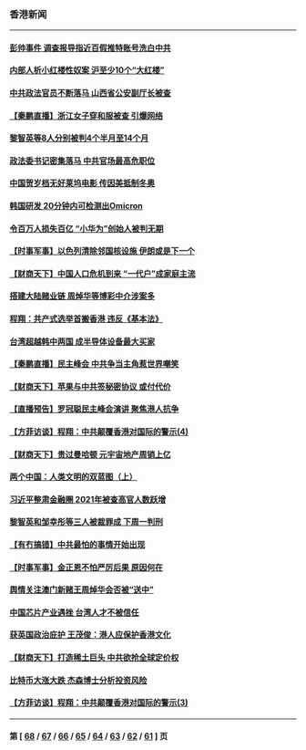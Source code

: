 ### 香港新闻
---
#### [彭帅事件 调查报导指近百假推特账号洗白中共](../../pages/ncid1349362/n13436150.md) 
#### [内部人析小红楼性奴案 沪至少10个“大红楼”](../../pages/ncid1349362/n13436019.md) 
#### [中共政法官员不断落马 山西省公安副厅长被查](../../pages/ncid1349362/n13433306.md) 
#### [【秦鹏直播】浙江女子穿和服被查 引爆网络](../../pages/ncid1349362/n13435409.md) 
#### [黎智英等8人分别被判4个半月至14个月](../../pages/ncid1349362/n13434320.md) 
#### [政法委书记密集落马 中共官场最高危职位](../../pages/ncid1349362/n13433901.md) 
#### [中国贺岁档无好莱坞电影 传因美抵制冬奥](../../pages/ncid1349362/n13433356.md) 
#### [韩国研发 20分钟内可检测出Omicron](../../pages/ncid1349362/n13431122.md) 
#### [令百万人损失百亿 “小华为”创始人被判无期](../../pages/ncid1349362/n13433260.md) 
#### [【时事军事】以色列清除邻国核设施 伊朗或是下一个](../../pages/ncid1349362/n13431226.md) 
#### [【财商天下】中国人口危机到来 “一代户”成家庭主流](../../pages/ncid1349362/n13432022.md) 
#### [搭建大陆赌业链 周焯华等博彩中介涉案多](../../pages/ncid1349362/n13431453.md) 
#### [程翔：共产式选举首搬香港 违反《基本法》](../../pages/ncid1349362/n13430933.md) 
#### [台湾超越韩中两国 成半导体设备最大买家](../../pages/ncid1349362/n13430564.md) 
#### [【秦鹏直播】民主峰会 中共争当主角惹世界嘲笑](../../pages/ncid1349362/n13430288.md) 
#### [【财商天下】苹果与中共签秘密协议 或付代价](../../pages/ncid1349362/n13429869.md) 
#### [【直播预告】罗冠聪民主峰会演讲 聚焦港人抗争](../../pages/ncid1349362/n13424672.md) 
#### [【方菲访谈】程翔：中共颠覆香港对国际的警示(4)](../../pages/ncid1349362/n13428220.md) 
#### [【财商天下】贵过曼哈顿 元宇宙地产周销上亿](../../pages/ncid1349362/n13427487.md) 
#### [两个中国：人类文明的双蓝图（上）](../../pages/ncid1349362/n13422687.md) 
#### [习近平整肃金融圈 2021年被查高官人数跃增](../../pages/ncid1349362/n13425726.md) 
#### [黎智英和邹幸彤等三人被裁罪成 下周一判刑](../../pages/ncid1349362/n13427236.md) 
#### [【有冇搞错】中共最怕的事情开始出现](../../pages/ncid1349362/n13425103.md) 
#### [【时事军事】金正恩不怕严厉后果 原因何在](../../pages/ncid1349362/n13424952.md) 
#### [舆情关注澳门新赌王周焯华会否被“送中”](../../pages/ncid1349362/n13426686.md) 
#### [中国芯片产业遇挫 台湾人才不被信任](../../pages/ncid1349362/n13425775.md) 
#### [获英国政治庇护 王茂俊：港人应保护香港文化](../../pages/ncid1349362/n13425168.md) 
#### [【财商天下】打造稀土巨头 中共欲抢全球定价权](../../pages/ncid1349362/n13424907.md) 
#### [比特币大涨大跌 杰森博士分析投资风险](../../pages/ncid1349362/n13422212.md) 
#### [【方菲访谈】程翔：中共颠覆香港对国际的警示(3)](../../pages/ncid1349362/n13422233.md) 

---
#### 第 [ [68](./68.md) / [67](./67.md) / [66](./66.md) / [65](./65.md) / [64](./64.md) / [63](./63.md) / [62](./62.md) / [61](./61.md) ] 页
